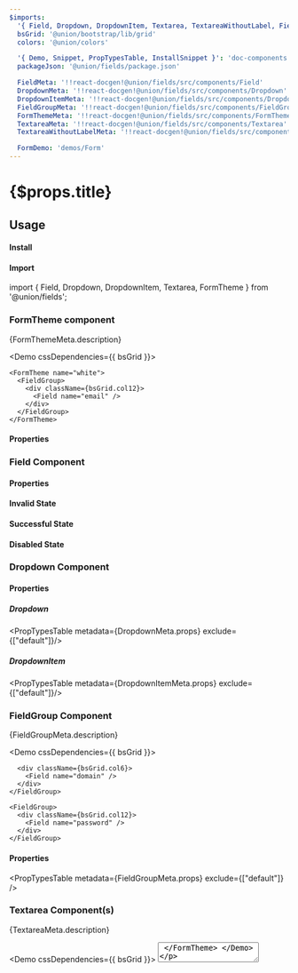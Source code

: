 ```yaml
---
$imports:
  '{ Field, Dropdown, DropdownItem, Textarea, TextareaWithoutLabel, FieldGroup, FormTheme }': '@union/fields'
  bsGrid: '@union/bootstrap/lib/grid'
  colors: '@union/colors'

  '{ Demo, Snippet, PropTypesTable, InstallSnippet }': 'doc-components'
  packageJson: '@union/fields/package.json'

  FieldMeta: '!!react-docgen!@union/fields/src/components/Field'
  DropdownMeta: '!!react-docgen!@union/fields/src/components/Dropdown'
  DropdownItemMeta: '!!react-docgen!@union/fields/src/components/DropdownItem'
  FieldGroupMeta: '!!react-docgen!@union/fields/src/components/FieldGroup'
  FormThemeMeta: '!!react-docgen!@union/fields/src/components/FormTheme'
  TextareaMeta: '!!react-docgen!@union/fields/src/components/Textarea'
  TextareaWithoutLabelMeta: '!!react-docgen!@union/fields/src/components/TextareaWithoutLabel'

  FormDemo: 'demos/Form'
---
```


<h1>{$props.title}</h1>

<FormDemo />

## Usage

#### Install

<InstallSnippet packageJson={packageJson} />

#### Import

<Snippet lang="javascript">
import { Field, Dropdown, DropdownItem, Textarea, FormTheme } from '@union/fields';
</Snippet>

### FormTheme component

<p>{FormThemeMeta.description}</p>

<Demo cssDependencies={{ bsGrid }}>
  <div>
    <FormTheme>
      <FieldGroup>
        <div className={bsGrid.col12}>
          <Field name="email" />
        </div>
      </FieldGroup>
    </FormTheme>

    <FormTheme name="white">
      <FieldGroup>
        <div className={bsGrid.col12}>
          <Field name="email" />
        </div>
      </FieldGroup>
    </FormTheme>
  </div>
</Demo>

#### Properties

<PropTypesTable metadata={FormThemeMeta.props} />

### Field Component

<Demo>
  <FormTheme>
    <Field name="email" />
  </FormTheme>
</Demo>

#### Properties

<PropTypesTable metadata={FieldMeta.props} />

#### Invalid State

<Demo>
  <Field name="email" state="invalid" validationMessage="Something went wrong" />
</Demo>

#### Successful State

<Demo>
  <Field name="address" state="valid" defaultValue="232 Boerum St." />
</Demo>

#### Disabled State

<Demo>
  <Field name="email" disabled />
</Demo>

### Dropdown Component

<Demo>
  <FormTheme>
    <Dropdown name="Season">
      <DropdownItem label="Winter" />
      <DropdownItem label="Spring" />
      <DropdownItem label="Summer" />
      <DropdownItem label="Fall"/>
    </Dropdown>
  </FormTheme>
</Demo>

#### Properties

##### Dropdown
<PropTypesTable metadata={DropdownMeta.props} exclude={["default"]}/>

##### DropdownItem
<PropTypesTable metadata={DropdownItemMeta.props} exclude={["default"]}/>


### FieldGroup Component

<p>{FieldGroupMeta.description}</p>

<Demo cssDependencies={{ bsGrid }}>
  <FormTheme>
    <FieldGroup>
      <div className={bsGrid.col6}>
        <Field name="email" />
      </div>

      <div className={bsGrid.col6}>
        <Field name="domain" />
      </div>
    </FieldGroup>

    <FieldGroup>
      <div className={bsGrid.col12}>
        <Field name="password" />
      </div>
    </FieldGroup>
  </FormTheme>
</Demo>

#### Properties

<PropTypesTable metadata={FieldGroupMeta.props} exclude={["default"]} />

### Textarea Component(s)

<p>{TextareaMeta.description}</p>

<Demo cssDependencies={{ bsGrid }}>
  <FormTheme>
    <Textarea name="optional-message" />
  </FormTheme>
</Demo>

<Demo cssDependencies={{ bsGrid }}>
  <FormTheme>
    <TextareaWithoutLabel name="optional-message" placeholder="Optional message" />
  </FormTheme>
</Demo>

#### Properties

###### Textarea
<PropTypesTable metadata={TextareaMeta.props} />

###### TextareaWithoutLabel
<PropTypesTable metadata={TextareaWithoutLabelMeta.props} exclude={["default"]} />
